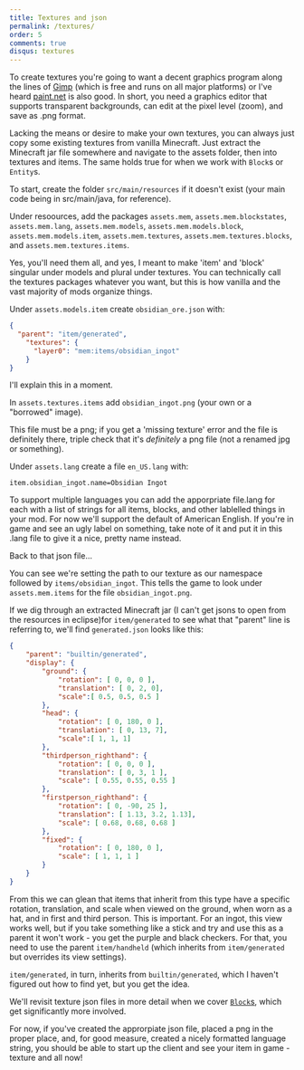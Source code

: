 ```yaml
---
title: Textures and json
permalink: /textures/
order: 5
comments: true
disqus: textures
---
```


To create textures you're going to want a decent graphics program along the lines of [Gimp](http://www.gimp.org) (which is free and runs on all major platforms) or I've heard [paint.net](https://www.getpaint.net/) is also good. In short, you need a graphics editor that supports transparent backgrounds, can edit at the pixel level (zoom), and save as .png format.

Lacking the means or desire to make your own textures, you can always just copy some existing textures from vanilla Minecraft. Just extract the Minecraft jar file somewhere and navigate to the assets folder, then into textures and items. The same holds true for when we work with `Block`s or `Entity`s.

To start, create the folder `src/main/resources` if it doesn't exist (your main code being in src/main/java, for reference).

Under resoources, add the packages `assets.mem`, `assets.mem.blockstates`, `assets.mem.lang`, `assets.mem.models`, `assets.mem.models.block`, `assets.mem.models.item`, `assets.mem.textures`, `assets.mem.textures.blocks`, and `assets.mem.textures.items`.

Yes, you'll need them all, and yes, I meant to make 'item' and 'block' singular under models and plural under textures. You can technically call the textures packages whatever you want, but this is how vanilla and the vast majority of mods organize things.

Under `assets.models.item` create `obsidian_ore.json` with:

```json
{
  "parent": "item/generated",
    "textures": {
      "layer0": "mem:items/obsidian_ingot"
    }
}
```

I'll explain this in a moment.

In `assets.textures.items` add `obsidian_ingot.png` (your own or a "borrowed" image).

This file must be a png; if you get a 'missing texture' error and the file is definitely there, triple check that it's _definitely_ a png file (not a renamed jpg or something).

Under `assets.lang` create a file `en_US.lang` with:

```
item.obsidian_ingot.name=Obsidian Ingot
```

To support multiple languages you can add the apporpriate file.lang for each with a list of strings for all items, blocks, and other lablelled things in your mod. For now we'll support the default of American English. If you're in game and see an ugly label on something, take note of it and put it in this .lang file to give it a nice, pretty name instead.

Back to that json file...

You can see we're setting the path to our texture as our namespace followed by `items/obsidian_ingot`. This tells the game to look under `assets.mem.items` for the file `obsidian_ingot.png`. 

If we dig through an extracted Minecraft jar (I can't get jsons to open from the resources in eclipse)for `item/generated` to see what that "parent" line is referring to, we'll find `generated.json` looks like this:

```json
{
    "parent": "builtin/generated",
    "display": {
        "ground": {
            "rotation": [ 0, 0, 0 ],
            "translation": [ 0, 2, 0],
            "scale":[ 0.5, 0.5, 0.5 ]
        },
        "head": {
            "rotation": [ 0, 180, 0 ],
            "translation": [ 0, 13, 7],
            "scale":[ 1, 1, 1]
        },
        "thirdperson_righthand": {
            "rotation": [ 0, 0, 0 ],
            "translation": [ 0, 3, 1 ],
            "scale": [ 0.55, 0.55, 0.55 ]
        },
        "firstperson_righthand": {
            "rotation": [ 0, -90, 25 ],
            "translation": [ 1.13, 3.2, 1.13],
            "scale": [ 0.68, 0.68, 0.68 ]
        },
        "fixed": {
            "rotation": [ 0, 180, 0 ],
            "scale": [ 1, 1, 1 ]
        }
    }
}
```

From this we can glean that items that inherit from this type have a specific rotation, translation, and scale when viewed on the ground, when worn as a hat, and in first and third person. This is important. For an ingot, this view works well, but if you take something like a stick and try and use this as a parent it won't work - you get the purple and black checkers. For that, you need to use the parent `item/handheld` (which inherits from `item/generated` but overrides its view settings).

`item/generated`, in turn, inherits from `builtin/generated`, which I haven't figured out how to find yet, but you get the idea.

We'll revisit texture json files in more detail when we cover [`Block`s](/blocks/), which get significantly more involved.

For now, if you've created the approrpiate json file, placed a png in the proper place, and, for good measure, created a nicely formatted language string, you should be able to start up the client and see your item in game - texture and all now!



